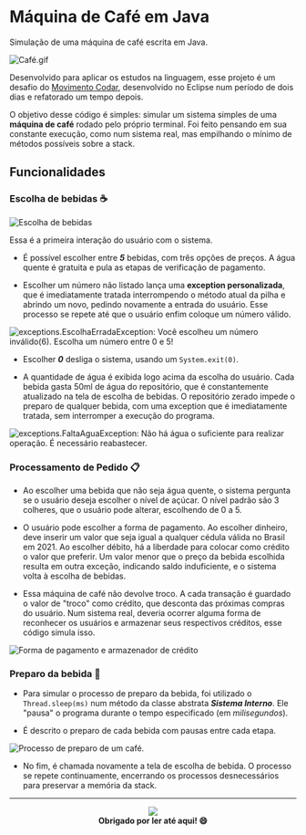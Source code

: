 # Máquina de Café em Java

Simulação de uma máquina de café escrita em Java.

![Café.gif](https://www.mexidodeideias.com.br/wp-content/uploads/2016/05/dia-orgulho-geek.gif)

Desenvolvido para aplicar os estudos na linguagem, esse projeto é um desafio do [Movimento Codar](https://github.com/movimentocodar/iniciante-java-oo-2021), desenvolvido no Eclipse num período de dois dias e refatorado um tempo depois.

O objetivo desse código é simples: simular um sistema simples de uma **máquina de café** rodado pelo próprio terminal. Foi feito pensando em sua constante execução, como num sistema real, mas empilhando o mínimo de métodos possíveis sobre a stack.

## Funcionalidades

### Escolha de bebidas ☕

![Escolha de bebidas](https://cdn.discordapp.com/attachments/742936910019690607/893275561030475786/opcao-java.png)

Essa é a primeira interação do usuário com o sistema.

- É possível escolher entre _**5**_ bebidas, com três opções de preços. A água quente é gratuita e pula as etapas de verificação de pagamento.

- Escolher um número não listado lança uma **exception personalizada**, que é imediatamente tratada interrompendo o método atual da pilha e abrindo um novo, pedindo novamente a entrada do usuário. Esse processo se repete até que o usuário enfim coloque um número válido.

![exceptions.EscolhaErradaException: Você escolheu um número inválido(6). Escolha um número entre 0 e 5!](https://cdn.discordapp.com/attachments/742936910019690607/893281624450535444/exception.png)

- Escolher _**0**_ desliga o sistema, usando um `System.exit(0)`.

- A quantidade de água é exibida logo acima da escolha do usuário. Cada bebida gasta 50ml de água do repositório, que é constantemente atualizado na tela de escolha de bebidas. O repositório zerado impede o preparo de qualquer bebida, com uma exception que é imediatamente tratada, sem interromper a execução do programa.

![exceptions.FaltaAguaException: Não há água o suficiente para realizar operação. É necessário reabastecer.](https://cdn.discordapp.com/attachments/742936910019690607/893286000619569172/semagua.png)

### Processamento de Pedido 📋

- Ao escolher uma bebida que não seja água quente, o sistema pergunta se o usuário deseja escolher o nível de açúcar. O nível padrão são 3 colheres, que o usuário pode alterar, escolhendo de 0 a 5.

- O usuário pode escolher a forma de pagamento. Ao escolher dinheiro, deve inserir um valor que seja igual a qualquer cédula válida no Brasil em 2021. Ao escolher débito, há a liberdade para colocar como crédito o valor que preferir. Um valor menor que o preço da bebida escolhida resulta em outra exceção, indicando saldo induficiente, e o sistema volta à escolha de bebidas.

- Essa máquina de café não devolve troco. A cada transação é guardado o valor de "troco" como crédito, que desconta das próximas compras do usuário. Num sistema real, deveria ocorrer alguma forma de reconhecer os usuários e armazenar seus respectivos créditos, esse código simula isso.

![Forma de pagamento e armazenador de crédito](https://cdn.discordapp.com/attachments/742936910019690607/893291783113568276/2222.png)

### Preparo da bebida 🍵

- Para simular o processo de preparo da bebida, foi utilizado o `Thread.sleep(ms)` num método da classe abstrata **_Sistema Interno_**. Ele "pausa" o programa durante o tempo especificado (em _milisegundos_).

- É descrito o preparo de cada bebida com pausas entre cada etapa.

![Processo de preparo de um café.](https://cdn.discordapp.com/attachments/742936910019690607/893293527742693376/ssssss.png)

- No fim, é chamada novamente a tela de escolha de bebida. O processo se repete continuamente, encerrando os processos desnecessários para preservar a memória da stack.

<hr>

<div align=center>
  <img src="https://cdn.discordapp.com/attachments/742936910019690607/893296064369668096/UEl2.gif"> <br>
  <strong>Obrigado por ler até aqui! 😄</strong>
</div>
